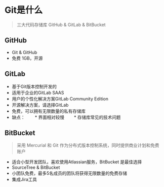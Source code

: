 # Git是什么
> 三大代码存储库 GitHub & GitLab & BitBucket


## GitHub
* Git & GitHub 
* 免费 1GB，开源


## GitLab
* 基于Git版本控制开发的
* 适用于企业的GitLab SAAS
* 用户的个性化解决方案GitLab Community Edition
* 开源解决方案，请选择GitLab
* 免费，可以拥有无限数量的私有存储库
* 缺点：
　　* 界面相对较慢
　　* 存储库常见的技术问题


## BitBucket
> 采用 Mercurial 和 Git 作为分布式版本控制系统，同时提供商业计划和免费账户

* 适合小型开发团队，喜欢使用Atlassian服务，BitBucket 是最佳选择
* SourceTree & BitBucket
* 小团队免费，最多5名成员的团队将获得无限数量的免费存储
* 集成Jira工具